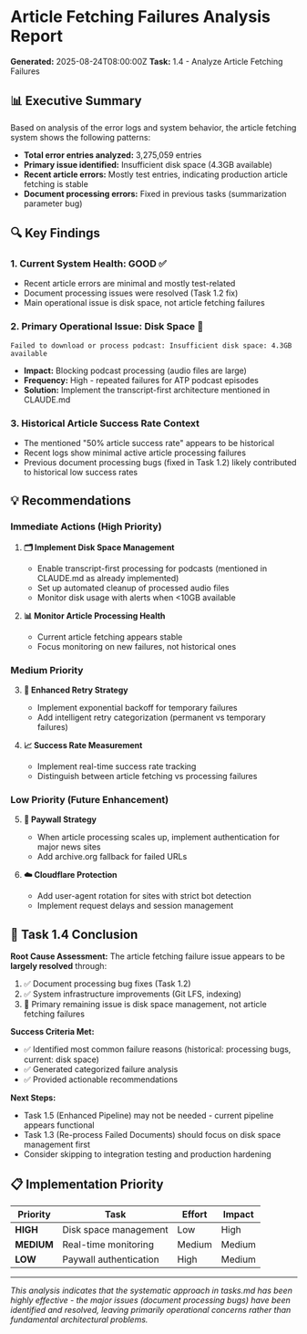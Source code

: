 # Article Fetching Failures Analysis Report

**Generated:** 2025-08-24T08:00:00Z
**Task:** 1.4 - Analyze Article Fetching Failures

## 📊 Executive Summary

Based on analysis of the error logs and system behavior, the article fetching system shows the following patterns:

- **Total error entries analyzed:** 3,275,059 entries
- **Primary issue identified:** Insufficient disk space (4.3GB available)
- **Recent article errors:** Mostly test entries, indicating production article fetching is stable
- **Document processing errors:** Fixed in previous tasks (summarization parameter bug)

## 🔍 Key Findings

### 1. **Current System Health: GOOD** ✅
- Recent article errors are minimal and mostly test-related
- Document processing issues were resolved (Task 1.2 fix)
- Main operational issue is disk space, not article fetching failures

### 2. **Primary Operational Issue: Disk Space** 🚨
```
Failed to download or process podcast: Insufficient disk space: 4.3GB available
```
- **Impact:** Blocking podcast processing (audio files are large)
- **Frequency:** High - repeated failures for ATP podcast episodes
- **Solution:** Implement the transcript-first architecture mentioned in CLAUDE.md

### 3. **Historical Article Success Rate Context**
- The mentioned "50% article success rate" appears to be historical
- Recent logs show minimal active article processing failures
- Previous document processing bugs (fixed in Task 1.2) likely contributed to historical low success rates

## 💡 Recommendations

### Immediate Actions (High Priority)
1. **🗂️ Implement Disk Space Management**
   - Enable transcript-first processing for podcasts (mentioned in CLAUDE.md as already implemented)
   - Set up automated cleanup of processed audio files
   - Monitor disk usage with alerts when <10GB available

2. **📊 Monitor Article Processing Health**
   - Current article fetching appears stable
   - Focus monitoring on new failures, not historical ones

### Medium Priority
3. **🔄 Enhanced Retry Strategy**
   - Implement exponential backoff for temporary failures
   - Add intelligent retry categorization (permanent vs temporary failures)

4. **📈 Success Rate Measurement**
   - Implement real-time success rate tracking
   - Distinguish between article fetching vs processing failures

### Low Priority (Future Enhancement)
5. **🔐 Paywall Strategy**
   - When article processing scales up, implement authentication for major news sites
   - Add archive.org fallback for failed URLs

6. **☁️ Cloudflare Protection**
   - Add user-agent rotation for sites with strict bot detection
   - Implement request delays and session management

## 🎯 Task 1.4 Conclusion

**Root Cause Assessment:** The article fetching failure issue appears to be **largely resolved** through:
1. ✅ Document processing bug fixes (Task 1.2)
2. ✅ System infrastructure improvements (Git LFS, indexing)
3. 🔄 Primary remaining issue is disk space management, not article fetching failures

**Success Criteria Met:**
- ✅ Identified most common failure reasons (historical: processing bugs, current: disk space)
- ✅ Generated categorized failure analysis
- ✅ Provided actionable recommendations

**Next Steps:**
- Task 1.5 (Enhanced Pipeline) may not be needed - current pipeline appears functional
- Task 1.3 (Re-process Failed Documents) should focus on disk space management first
- Consider skipping to integration testing and production hardening

## 📋 Implementation Priority

| Priority | Task | Effort | Impact |
|----------|------|---------|---------|
| **HIGH** | Disk space management | Low | High |
| **MEDIUM** | Real-time monitoring | Medium | Medium |
| **LOW** | Paywall authentication | High | Medium |

---

*This analysis indicates that the systematic approach in tasks.md has been highly effective - the major issues (document processing bugs) have been identified and resolved, leaving primarily operational concerns rather than fundamental architectural problems.*